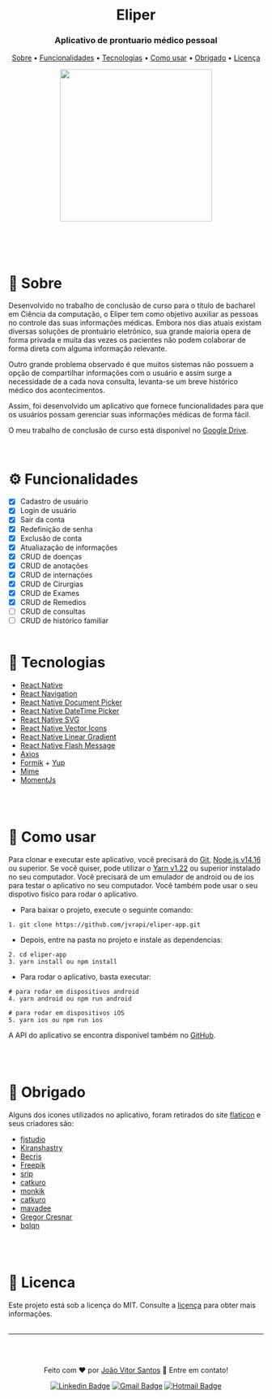 <div align="center" >
	<h1 class="eliper">Eliper</h1>
	<h3> 
		Aplicativo de prontuario médico pessoal 
	</h3>
	<p >
		<a href="#sobre">Sobre</a> •
		<a href="#funcionalidades">Funcionalidades</a> • 
		<a href="#tecnologias">Tecnologias</a> • 
		<a href="#como-usar">Como usar</a> • 
		<a href="#obrigado">Obrigado</a> • 
		<a href="#licenca">Licença</a> 
	</p>
	<img src="https://user-images.githubusercontent.com/55202424/122609588-a0e31900-d054-11eb-8f86-068b81f69e83.gif" width="300" />
</div>
<br>




<br><br>

<h1 id='sobre'>📖 Sobre</h1>


Desenvolvido no trabalho de conclusão de curso para o título de bacharel em Ciência da computação,
o Eliper tem como objetivo auxiliar as pessoas no controle das suas informações médicas. Embora nos dias atuais existam diversas soluções de prontuário eletrônico, sua grande maioria opera de forma privada e muita das vezes os pacientes não podem colaborar de forma direta com alguma informação relevante.


Outro grande problema observado é que muitos sistemas não possuem a opção de compartilhar informações com o usuário e assim surge a necessidade de a cada nova consulta, levanta-se um breve histórico médico dos acontecimentos.


Assim, foi desenvolvido um aplicativo que fornece funcionalidades para que os usuários possam gerenciar suas informações médicas de forma fácil.

O meu trabalho de conclusão de curso está disponível no [Google Drive](https://drive.google.com/drive/folders/1DidhdKeYfi_1n8Ajigipc3R2GEGPfay6?usp=sharing).

<br>

<h1 id='funcionalidades'>⚙️ Funcionalidades</h1>

- [x] Cadastro de usuário
- [x] Login de usuário
- [x] Sair da conta
- [x] Redefinição de senha 
- [x] Exclusão de conta 
- [x] Atualiazação de informações 
- [x] CRUD de doenças 
- [x] CRUD de anotações 
- [x] CRUD de internações 
- [x] CRUD de Cirurgias 
- [x] CRUD de Exames 
- [x] CRUD de Remedios
-	[ ] CRUD de consultas
-	[ ] CRUD de histórico familiar
<br><br>

<h1 id='tecnologias'>🚀 Tecnologias</h1>

- [React Native](https://reactnative.dev)
- [React Navigation](https://reactnavigation.org)
- [React Native Document Picker](https://github.com/rnmods/react-native-document-picker)
- [React Native DateTime Picker](https://github.com/mmazzarolo/react-native-modal-datetime-picker)
- [React Native SVG](https://github.com/react-native-svg/react-native-svg)
- [React Native Vector Icons](https://github.com/oblador/react-native-vector-icons)
- [React Native Linear Gradient](https://github.com/react-native-linear-gradient/react-native-linear-gradient)
- [React Native Flash Message](https://github.com/lucasferreira/react-native-flash-message)
- [Axios](https://github.com/axios/axios)
- [Formik](https://formik.org/docs/overview) + [Yup](https://github.com/jquense/yup)
- [Mime](https://github.com/broofa/mime)
- [MomentJs](https://momentjs.com)



<br><br>

<h1 id='como-usar'>📱 Como usar</h1>

Para clonar e executar este aplicativo, você precisará do [Git](https://git-scm.com), [Node.js v14.16](nodejs.org/) ou superior. Se você quiser, pode utilizar o [Yarn v1.22](https://yarnpkg.com) ou superior instalado no seu computador. Você precisará de um emulador de android ou de ios para testar o aplicativo no seu computador. Você também pode usar o seu dispotivo fisíco para rodar o aplicativo.

- Para baixar o projeto, execute o seguinte comando:
```
1. git clone https://github.com/jvrapi/eliper-app.git
```
- Depois, entre na pasta no projeto e instale as dependencias:

```
2. cd eliper-app
3. yarn install ou npm install
```

- Para rodar o aplicativo, basta executar:
```
# para rodar em dispositivos android
4. yarn android ou npm run android

# para rodar em dispositivos iOS
5. yarn ios ou npm run ios
```



A API do aplicativo se encontra disponivel também no [GitHub](https://github.com/jvrapi/eliper-server).

<br><br>

<h1 id="obrigado"> 📄 Obrigado </h1>

Alguns dos icones utilizados no aplicativo, foram retirados do site [flaticon](https://www.flaticon.com) e seus criadores são:

- <a href="https://www.flaticon.com/authors/fjstudio" title="fjstudio">fjstudio</a>
- <a href="https://www.flaticon.com/authors/Kiranshastry" title="Kiranshastry">Kiranshastry</a>
- <a href="https://www.flaticon.com/authors/Becris" title="Becris">Becris</a>
- <a href="https://www.flaticon.com/authors/Freepik" title="Freepik">Freepik</a>
- <a href="https://www.flaticon.com/authors/srip" title="srip">srip</a>
- <a href="https://www.flaticon.com/authors/catkuro" title="catkuro">catkuro</a>
- <a href="https://www.flaticon.com/authors/monkik" title="monkik">monkik</a>
- <a href="https://www.flaticon.com/authors/catkuro" title="catkuro">catkuro</a>
- <a href="https://www.flaticon.com/authors/mavadee" title="mavadee">mavadee</a>
- <a href="https://www.flaticon.com/authors/gregor-cresnar" title="Gregor Cresnar">Gregor Cresnar</a>
- <a href="https://www.flaticon.com/authors/bqlqn" title="bqlqn">bqlqn</a>


<br><br>

<h1 id="licenca">📝 Licenca</h1>

Este projeto está sob a licença do MIT. Consulte a [licença](LICENSE) para obter mais informações.
<br><br>

<hr>
<br><br>
<div align="center">
<a>

Feito com  ❤ por [João Vitor Santos](https://github.com/jvrapi) 👋 Entre em contato!



[![Linkedin Badge](https://img.shields.io/badge/-João%20Vitor-blue?style=flat-square&logo=Linkedin&logoColor=white&link=https://www.linkedin.com/in/joaovitorssdelima/)](https://www.linkedin.com/in/joaovitorssdelima/) 
[![Gmail Badge](https://img.shields.io/badge/-joaooviitoorr@gmail.com-c14438?style=flat-square&logo=Gmail&logoColor=white&link=mailto:joaooviitoorr@gmail.com)](mailto:joaooviitoorr@gmail.com) 
[![Hotmail Badge](https://img.shields.io/badge/-joaooviitorr@hotmail.com-0078d4?style=flat-square&logo=microsoft-outlook&logoColor=white&link=mailto:joaooviitorr@hotmail.com)](mailto:joaooviitorr@hotmail.com)

</div>
